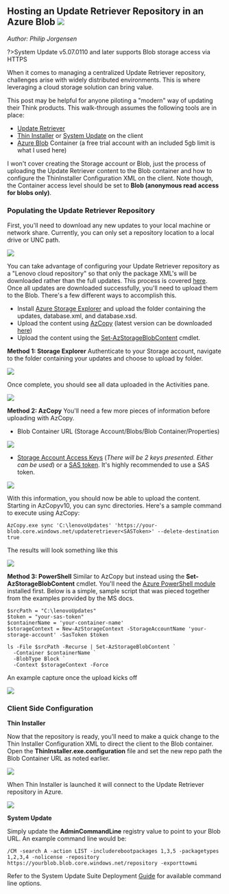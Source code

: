 ## Hosting an Update Retriever Repository in an Azure Blob ![](../img/guides/ur/az_blob/azureblob.png) 
*Author: Philip Jorgensen*

?>System Update v5.07.0110 and later supports Blob storage access via HTTPS

When it comes to managing a centralized Update Retriever repository, challenges arise with widely distributed environments.  This is where leveraging a cloud storage solution can bring value.

This post may be helpful for anyone piloting a "modern" way of updating their Think products.  This walk-through assumes the following tools are in place:

* [Update Retriever](https://support.lenovo.com/us/en/solutions/ht037099#ur)
* [Thin Installer](https://support.lenovo.com/us/en/solutions/ht037099#ti) or [System Update](https://support.lenovo.com/us/en/solutions/ht037099#tvsu) on the client
* [Azure Blob](https://docs.microsoft.com/en-us/azure/storage/blobs/storage-quickstart-blobs-portal) Container (a free trial account with an included 5gb limit is what I used here)

I won't cover creating the Storage account or Blob, just the process of uploading the Update Retriever content to the Blob container and how to configure the ThinInstaller Configuration XML on the client.  Note though, the Container access level should be set to **Blob (anonymous read access for blobs only)**.

### Populating the Update Retriever Repository

First, you'll need to download any new updates to your local machine or network share.  Currently, you can only set a repository location to a local drive or UNC path.

![](../img/guides/ur/az_blob/image1.jpg)

You can take advantage of configuring your Update Retriever repository as a "Lenovo cloud repository" so that only the package XML's will be downloaded rather than the full updates.  This process is covered [here](https://thinkdeploy.blogspot.com/2020/05/deep-dive-setting-up-lenovo-cloud.html).  Once all updates are downloaded successfully, you'll need to upload them to the Blob.  There's a few different ways to accomplish this. 

* Install [Azure Storage Explorer](https://azure.microsoft.com/en-us/features/storage-explorer/) and upload the folder containing the updates, database.xml, and database.xsd.
* Upload the content using [AzCopy](https://docs.microsoft.com/en-us/azure/storage/common/storage-use-azcopy) (latest version can be downloaded [here](http://aka.ms/downloadazcopy))
* Upload the content using the [Set-AzStorageBlobContent](https://docs.microsoft.com/en-us/powershell/module/azure.storage/set-azurestorageblobcontent?view=azurermps-6.13.0) cmdlet.

**Method 1: Storage Explorer** Authenticate to your Storage account, navigate to the folder containing your updates and choose to upload by folder.

![](../img/guides/ur/az_blob/image2.jpg)

Once complete, you should see all data uploaded in the Activities pane.

![](../img/guides/ur/az_blob/image3.jpg)

**Method 2: AzCopy** You'll need a few more pieces of information before uploading with AzCopy.

* Blob Container URL (Storage Account/Blobs/Blob Container/Properties)

![](../img/guides/ur/az_blob/image4.jpg)

* [Storage Account Access Keys](https://docs.microsoft.com/en-us/azure/storage/common/storage-account-manage#access-keys) (*There will be 2 keys presented.  Either can be used*) or a [SAS token](https://docs.microsoft.com/en-us/azure/storage/common/storage-dotnet-shared-access-signature-part-1).  It's highly recommended to use a SAS token.

![](../img/guides/ur/az_blob/image5.jpg)

With this information, you should now be able to upload the content.  Starting in AzCopyv10, you can sync directories.  Here's a sample command to execute using AzCopy:

```
AzCopy.exe sync 'C:\lenovoUpdates' 'https://your-blob.core.windows.net/updateretriever<SASToken>' --delete-destination true
```

The results will look something like this

![](../img/guides/ur/az_blob/image6.jpg)

**Method 3: PowerShell** Similar to AzCopy but instead using the **Set-AzStorageBlobContent** cmdlet.  You'll need the [Azure PowerShell module](https://docs.microsoft.com/en-us/powershell/azure/install-az-ps?view=azps-1.7.0) installed first.  Below is a simple, sample script that was pieced together from the examples provided by the MS docs.

```
$srcPath = "C:\lenovoUpdates"
$token = "your-sas-token"
$containerName = 'your-container-name'
$storageContext = New-AzStorageContext -StorageAccountName 'your-storage-account' -SasToken $token

ls -File $srcPath -Recurse | Set-AzStorageBlobContent `
  -Container $containerName `
  -BlobType Block `
  -Context $storageContext -Force
```

An example capture once the upload kicks off

![](../img/guides/ur/az_blob/image7.jpg)

### Client Side Configuration

**Thin Installer**

Now that the repository is ready, you'll need to make a quick change to the Thin Installer Configuration XML to direct the client to the Blob container.  Open the **ThinInstaller.exe.configuration** file and set the new repo path the Blob Container URL as noted earlier. 

![](../img/guides/ur/az_blob/image8.jpg)

When Thin Installer is launched it will connect to the Update Retriever repository in Azure.

![](../img/guides/ur/az_blob/image9.jpg)

**System Update**

Simply update the **AdminCommandLine** registry value to point to your Blob URL.  An example command line would be:

```
/CM -search A -action LIST -includerebootpackages 1,3,5 -packagetypes 1,2,3,4 -nolicense -repository https://yourblob.blob.core.windows.net/repository -exporttowmi 
```

Refer to the System Update Suite Deployment [Guide](https://docs.lenovocdrt.com/#/su/su_dg) for available command line options.